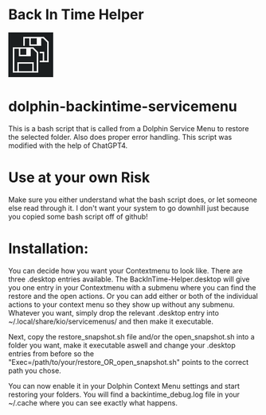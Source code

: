 # Back In Time Helper

![logo](assets/images/back-in-time-helper-logo.png)

# dolphin-backintime-servicemenu

This is a bash script that is called from a Dolphin Service Menu to restore the selected folder. Also does proper error handling. This script was modified with the help of ChatGPT4. 

# Use at your own Risk
Make sure you either understand what the bash script does, or let someone else read through it. I don't want your system to go downhill just because you copied some bash script off of github!

# Installation:

You can decide how you want your Contextmenu to look like. There are three .desktop entries available. The BackInTime-Helper.desktop will give you one entry in your Contextmenu with a submenu where you can find the restore and the open actions.
Or you can add either or both of the individual actions to your context menu so they show up without any submenu. Whatever you want, simply drop the relevant .desktop entry into ~/.local/share/kio/servicemenus/ and then make it executable.

Next, copy the restore_snapshot.sh file and/or the open_snapshot.sh into a folder you want, make it executable aswell and change your .desktop entries from before so the "Exec=/path/to/your/restore_OR_open_snapshot.sh" points to the correct path you chose.

You can now enable it in your Dolphin Context Menu settings and start restoring your folders. You will find a backintime_debug.log file in your ~/.cache where you can see exactly what happens.

[bitdoc]: https://backintime.readthedocs.io/en/latest/
